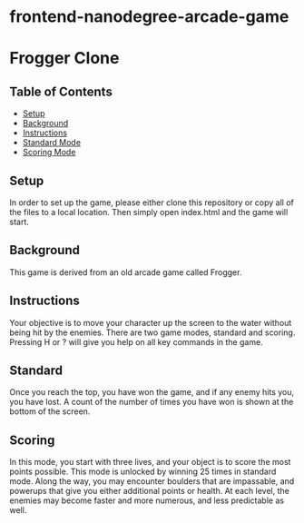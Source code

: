 frontend-nanodegree-arcade-game
===============================

# Frogger Clone

## Table of Contents

* [Setup](#setup)
* [Background](#background)
* [Instructions](#instructions)
* [Standard Mode](#standard)
* [Scoring Mode](#scoring)

## Setup
In order to set up the game, please either clone this repository or copy all of the files to a local location. Then simply open index.html and the game will start.

## Background
This game is derived from an old arcade game called Frogger.

## Instructions

Your objective is to move your character up the screen to the water without being hit by the enemies. There are two game modes, standard and scoring.
Pressing H or ? will give you help on all key commands in the game.

## Standard
Once you reach the top, you have won the game, and if any enemy hits you, you have lost. A count
of the number of times you have won is shown at the bottom of the screen.

## Scoring
In this mode, you start with three lives, and your object is to score the most points possible.
This mode is unlocked by winning 25 times in standard mode.
Along the way, you may encounter boulders that are impassable, and powerups that give you either
additional points or health. At each level, the enemies may become faster and more numerous, and
less predictable as well.